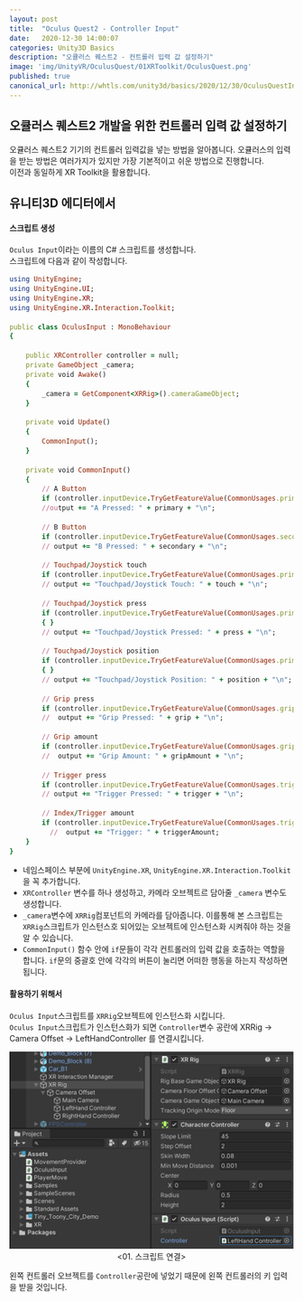 ```yaml
---
layout: post
title:  "Oculus Quest2 - Controller Input"
date:   2020-12-30 14:00:07
categories: Unity3D Basics
description: "오큘러스 퀘스트2 - 컨트롤러 입력 값 설정하기"
image: 'img/UnityVR/OculusQuest/01XRToolkit/OculusQuest.png'
published: true
canonical_url: http://whtls.com/unity3d/basics/2020/12/30/OculusQuestInput/
---
```


## 오큘러스 퀘스트2 개발을 위한 컨트롤러 입력 값 설정하기
오큘러스 퀘스트2 기기의 컨트롤러 입력값을 넣는 방법을 알아봅니다.
오큘러스의 입력을 받는 방법은 여러가지가 있지만 가장 기본적이고 쉬운 방법으로 진행합니다.  
이전과 동일하게 XR Toolkit을 활용합니다.  
  
## 유니티3D 에디터에서  
  
#### 스크립트 생성  
  
`Oculus Input`이라는 이름의 C# 스크립트를 생성합니다.  
스크립트에 다음과 같이 작성합니다.  
  
```ruby
using UnityEngine;
using UnityEngine.UI;
using UnityEngine.XR;
using UnityEngine.XR.Interaction.Toolkit;

public class OculusInput : MonoBehaviour
{

    public XRController controller = null;
    private GameObject _camera;
    private void Awake()
    {
        _camera = GetComponent<XRRig>().cameraGameObject;
    }

    private void Update()
    {
        CommonInput();
    }

    private void CommonInput()
    {
        // A Button
        if (controller.inputDevice.TryGetFeatureValue(CommonUsages.primaryButton, out bool primary)) { }
        //output += "A Pressed: " + primary + "\n";

        // B Button
        if (controller.inputDevice.TryGetFeatureValue(CommonUsages.secondaryButton, out bool secondary)) { }
        // output += "B Pressed: " + secondary + "\n";

        // Touchpad/Joystick touch
        if (controller.inputDevice.TryGetFeatureValue(CommonUsages.primary2DAxisTouch, out bool touch)) { }
        // output += "Touchpad/Joystick Touch: " + touch + "\n";

        // Touchpad/Joystick press
        if (controller.inputDevice.TryGetFeatureValue(CommonUsages.primary2DAxisClick, out bool press))
        { }
        // output += "Touchpad/Joystick Pressed: " + press + "\n";

        // Touchpad/Joystick position
        if (controller.inputDevice.TryGetFeatureValue(CommonUsages.primary2DAxis, out Vector2 position)) 
        { }
        // output += "Touchpad/Joystick Position: " + position + "\n";

        // Grip press
        if (controller.inputDevice.TryGetFeatureValue(CommonUsages.gripButton, out bool grip)) { }
        //  output += "Grip Pressed: " + grip + "\n";

        // Grip amount
        if (controller.inputDevice.TryGetFeatureValue(CommonUsages.grip, out float gripAmount)) { }
        //  output += "Grip Amount: " + gripAmount + "\n";

        // Trigger press
        if (controller.inputDevice.TryGetFeatureValue(CommonUsages.triggerButton, out bool trigger)) { }
        // output += "Trigger Pressed: " + trigger + "\n";

        // Index/Trigger amount
        if (controller.inputDevice.TryGetFeatureValue(CommonUsages.trigger, out float triggerAmount)) { }
          //  output += "Trigger: " + triggerAmount;
    }
}
```
  
* 네임스페이스 부분에 `UnityEngine.XR`, `UnityEngine.XR.Interaction.Toolkit`을 꼭 추가합니다.  
* `XRController` 변수를 하나 생성하고, 카메라 오브젝트르 담아줄 `_camera` 변수도 생성합니다.  
* `_camera`변수에 `XRRig`컴포넌트의 카메라를 담아줍니다. 이를통해 본 스크립트는 `XRRig`스크립트가 인스턴스호 되어있는 오브젝트에 인스턴스화 시켜줘야 하는 것을 알 수 있습니다.  
* `CommonInput()` 함수 안에 `if`문들이 각각 컨트롤러의 입력 값을 호출하는 역할을 합니다. `if`문의 중괄호 안에 각각의 버튼이 눌리면 어떠한 행동을 하는지 작성하면 됩니다.
  
#### 활용하기 위해서
`Oculus Input`스크립트를 `XRRig`오브젝트에 인스턴스화 시킵니다.  
`Oculus Input`스크립트가 인스턴스화가 되면 `Controller`변수 공란에 XRRig -> Camera Offset -> LeftHandController 를 연결시킵니다.  
<p align="center"><img src="/img/UnityVR/OculusQuest/Input/01.png"><br/>
<01. 스크립트 연결></p>
  
왼쪽 컨트롤러 오브젝트를 `Controller`공란에 넣었기 때문에 왼쪽 컨트롤러의 키 입력을 받을 것입니다.  
  
  
